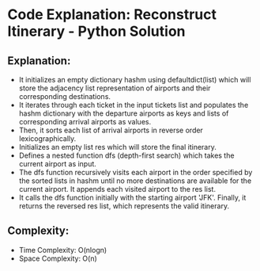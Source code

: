# Code Explanation: Reconstruct Itinerary - Python Solution

## Explanation:

- It initializes an empty dictionary hashm using defaultdict(list) which will store the adjacency list representation of airports and their corresponding destinations.
- It iterates through each ticket in the input tickets list and populates the hashm dictionary with the departure airports as keys and lists of corresponding arrival airports as values.
- Then, it sorts each list of arrival airports in reverse order lexicographically.
- Initializes an empty list res which will store the final itinerary.
- Defines a nested function dfs (depth-first search) which takes the current airport as input.
- The dfs function recursively visits each airport in the order specified by the sorted lists in hashm until no more destinations are available for the current airport. It appends each visited airport to the res list.
- It calls the dfs function initially with the starting airport 'JFK'.
Finally, it returns the reversed res list, which represents the valid itinerary.

## Complexity:
- Time Complexity: O(nlogn)
- Space Complexity: O(n)